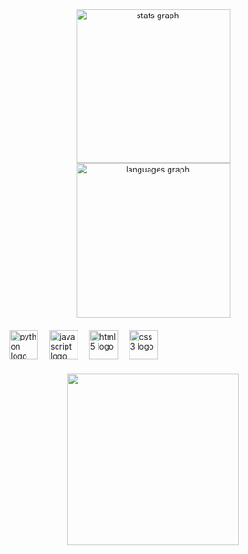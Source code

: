 <div align="center">
  <img src="https://github-readme-stats.vercel.app/api?username=OtavioAugustodaRoza&hide_title=false&hide_rank=false&show_icons=true&include_all_commits=true&count_private=true&disable_animations=false&theme=algolia&locale=pt-br&hide_border=false" height="270" alt="stats graph" /> <br>
  <img src="https://github-readme-stats.vercel.app/api/top-langs?username=OtavioAugustodaRoza&locale=pt-br&hide_title=false&layout=compact&card_width=320&langs_count=5&theme=algolia&hide_border=false" height="270" alt="languages graph"  />
</div>

###

<div align="left">
  <img src="https://img.shields.io/badge/Python-3776AB?logo=python&logoColor=white&style=for-the-badge" height="50" alt="python logo"  />
  <img width="12" />
  <img src="https://img.shields.io/badge/JavaScript-F7DF1E?logo=javascript&logoColor=black&style=for-the-badge" height="50" alt="javascript logo"  />
  <img width="12" />
  <img src="https://img.shields.io/badge/HTML5-E34F26?logo=html5&logoColor=white&style=for-the-badge" height="50" alt="html5 logo"  />
  <img width="12" />
  <img src="https://img.shields.io/badge/CSS3-1572B6?logo=css3&logoColor=white&style=for-the-badge" height="50" alt="css3 logo"  />
</div>

###

<div align="left">
</div>

###

<div align="center">
  <img height="300" src="https://media.giphy.com/media/v1.Y2lkPWVjZjA1ZTQ3cW8wNm8yYm1wN2Y2eHFnOG5nY2hlem90OTd6enhwbHh3Y3d4ZnlvNSZlcD12MV9naWZzX3NlYXJjaCZjdD1n/xUNd9FzxmXhhaD3tvO/giphy.gif"  />
</div>

###
